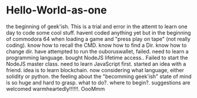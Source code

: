# Hello-World-as-one
the beginning of geek'ish.
This is a trial and error in the attemt to learn one day to code some cool stuff.
havent coded anything yet but in the beginning of commodora 64 when loading a game and "press play on tape" (not really coding).
know how to recall the CMD.
know how to find a Dir.
know how to change dir.
have attempted to run the ouboruswallet, failed.
need to learn a programming language.
bought NodeJS lifetime access..
Failed to start the NodeJS master class.
need to learn JavaScript first.
started an idea with a friend.
idea is to learn blockchain.
now considering what language, either solidity or python.
the feeling about the "becomming geek'ish" state of mind is so huge and hard to grasp.
what to do?.
where to begin?.
suggestions are welcomed warmheartedly!!!!!!.
OooMmm

